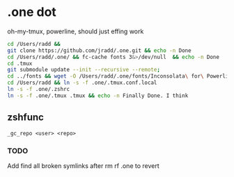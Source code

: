 # .one dot
oh-my-tmux, powerline, should just effing work



```zsh 
cd /Users/radd &&
git clone https://github.com/jradd/.one.git && echo -n Done
cd /Users/radd/.one/ && fc-cache fonts 3&>/dev/null  && echo -n Done
cd .tmux
git submodule update --init --recursive --remote;
cd ../fonts && wget -O /Users/radd/.one/fonts/Inconsolata\ for\ Powerline.otf https://github.com/powerline/fonts/raw/master/Inconsolata/Inconsolata\ for\ Powerline.otf
cd /Users/radd && ln -s -f .one/.tmux.conf.local
ln -s -f .one/.zshrc
ln -s -f .one/.tmux .tmux && echo -n Finally Done. I think 
```

## zshfunc
`_gc_repo <user> <repo>`

### TODO
Add find all broken symlinks after rm rf .one to revert



